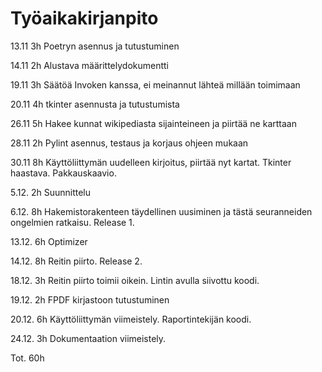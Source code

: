 # Työaikakirjanpito

13.11 3h  Poetryn asennus ja tutustuminen

14.11 2h  Alustava määrittelydokumentti

19.11 3h  Säätöä Invoken kanssa, ei meinannut lähteä millään toimimaan

20.11 4h  tkinter asennusta ja tutustumista

26.11 5h  Hakee kunnat wikipediasta sijainteineen ja piirtää ne karttaan   

28.11 2h  Pylint asennus, testaus ja korjaus ohjeen mukaan

30.11 8h  Käyttöliittymän uudelleen kirjoitus, piirtää nyt kartat. Tkinter haastava. Pakkauskaavio.

5.12. 2h  Suunnittelu

6.12. 8h Hakemistorakenteen täydellinen uusiminen ja tästä seuranneiden ongelmien ratkaisu. Release 1.

13.12. 6h Optimizer

14.12. 8h Reitin piirto. Release 2.

18.12. 3h Reitin piirto toimii oikein. Lintin avulla siivottu koodi.

19.12. 2h FPDF kirjastoon tutustuminen

20.12. 6h Käyttöliittymän viimeistely. Raportintekijän koodi.

24.12. 3h Dokumentaation viimeistely.

Tot. 60h
